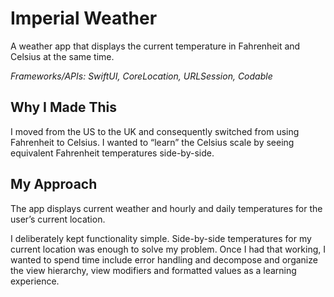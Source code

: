 # Imperial Weather

A weather app that displays the current temperature in Fahrenheit and Celsius at the same time.

*Frameworks/APIs: SwiftUI, CoreLocation, URLSession, Codable*

## Why I Made This

I moved from the US to the UK and consequently switched from using Fahrenheit to Celsius. I wanted to “learn” the Celsius scale by seeing equivalent Fahrenheit temperatures side-by-side.

## My Approach

The app displays current weather and hourly and daily temperatures for the user’s current location. 

I deliberately kept functionality simple. Side-by-side temperatures for my current location was enough to solve my problem. Once I had that working, I wanted to spend time include error handling and decompose and organize the view hierarchy, view modifiers and formatted values as a learning experience.
